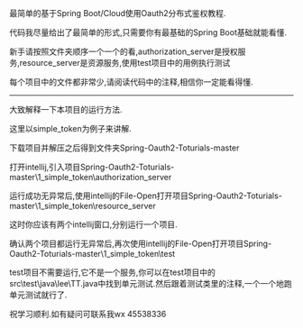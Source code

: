 最简单的基于Spring Boot/Cloud使用Oauth2分布式鉴权教程.

代码我尽量给出了最简单的形式,只需要你有最基础的Spring Boot基础就能看懂.

新手请按照文件夹顺序一个一个的看,authorization_server是授权服务,resource_server是资源服务,使用test项目中的用例执行测试

每个项目中的文件都非常少,请阅读代码中的注释,相信你一定能看得懂.

-------------------------------------------

大致解释一下本项目的运行方法.

这里以simple_token为例子来讲解.

下载项目并解压之后得到文件夹Spring-Oauth2-Toturials-master

打开intellij,引入项目Spring-Oauth2-Toturials-master\1_simple_token\authorization_server

运行成功无异常后,使用intellij的File-Open打开项目Spring-Oauth2-Toturials-master\1_simple_token\resource_server

这时你应该有两个intellij窗口,分别运行一个项目.

确认两个项目都运行无异常后,再次使用intellij的File-Open打开项目Spring-Oauth2-Toturials-master\1_simple_token\test

test项目不需要运行,它不是一个服务,你可以在test项目中的src\test\java\lee\TT.java中找到单元测试.然后跟着测试类里的注释,一个一个地跑单元测试就行了.

祝学习顺利.如有疑问可联系我wx 45538336
